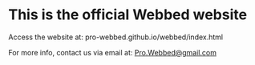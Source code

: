 # This is the official Webbed website


Access the website at: pro-webbed.github.io/webbed/index.html

For more info, contact us via email at: Pro.Webbed@gmail.com

